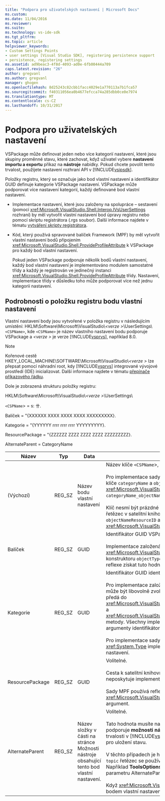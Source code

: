 ```yaml
---
title: "Podpora pro uživatelských nastavení | Microsoft Docs"
ms.custom: 
ms.date: 11/04/2016
ms.reviewer: 
ms.suite: 
ms.technology: vs-ide-sdk
ms.tgt_pltfrm: 
ms.topic: article
helpviewer_keywords:
- Custom Settings Points
- user settings [Visual Studio SDK], registering persistence support
- persistence, registering settings
ms.assetid: ad9beac3-4f8d-4093-ad0e-6fb00444a709
caps.latest.revision: "26"
author: gregvanl
ms.author: gregvanl
manager: ghogen
ms.openlocfilehash: 8d25243c82cbb1facc4029e1a770113a7b1fca57
ms.sourcegitcommit: f40311056ea0b4677efcca74a285dbb0ce0e7974
ms.translationtype: MT
ms.contentlocale: cs-CZ
ms.lasthandoff: 10/31/2017
---
```

# <a name="support-for-user-settings"></a>Podpora pro uživatelských nastavení
VSPackage může definovat jeden nebo více kategorií nastavení, které jsou skupiny proměnné stavu, které zachovat, když uživatel vybere **nastavení importu a exportu** příkaz na **nástroje** nabídky. Pokud chcete povolit tento trvalost, použijete nastavení rozhraní API v [!INCLUDE[vsipsdk](../../extensibility/includes/vsipsdk_md.md)].  
  
 Položky registru, který se označuje jako bod vlastní nastavení a identifikátor GUID definuje kategorie VSPackage nastavení. VSPackage může podporovat více nastavení kategorií, každý definované bod vlastní nastavení.  
  
-   Implementace nastavení, které jsou založeny na spolupráce – sestavení (pomocí <xref:Microsoft.VisualStudio.Shell.Interop.IVsUserSettings> rozhraní) by měl vytvořit vlastní nastavení bod úpravy registru nebo pomocí skriptu registrátora (.rgs soubor). Další informace najdete v tématu [vytváření skripty registrátora](/cpp/atl/creating-registrar-scripts).  
  
-   Kód, který používá spravované balíček Framework (MPF) by měl vytvořit vlastní nastavení bodů připojením <xref:Microsoft.VisualStudio.Shell.ProvideProfileAttribute> k VSPackage pro každý bod vlastní nastavení.  
  
     Pokud jeden VSPackage podporuje několik bodů vlastní nastavení, každý bod vlastní nastavení je implementováno modulem samostatné třídy a každý je registrován ve jedinečný instanci <xref:Microsoft.VisualStudio.Shell.ProvideProfileAttribute> třídy. Nastavení, implementace třídy v důsledku toho může podporovat více než jednu kategorii nastavení.  
  
## <a name="custom-settings-point-registry-entry-details"></a>Podrobnosti o položku registru bodu vlastní nastavení  
 Vlastní nastavení body jsou vytvořené v položka registru v následujícím umístění: HKLM\Software\Microsoft\VisualStudio\\*\<verze >*\UserSettings\\`<CSPName>`, kde `<CSPName>` je název vlastního nastavení bodu podporuje VSPackage a  *\<verze >* je verze [!INCLUDE[vsprvs](../../code-quality/includes/vsprvs_md.md)], například 8.0.  
  
> [!NOTE]
>  Kořenové cestě HKEY_LOCAL_MACHINE\SOFTWARE\Microsoft\VisualStudio\\*\<verze >* lze přepsat pomocí náhradní root, kdy [!INCLUDE[vsprvs](../../code-quality/includes/vsprvs_md.md)] integrované vývojové prostředí (IDE) inicializovat. Další informace najdete v tématu [přepínače příkazového řádku](../../extensibility/command-line-switches-visual-studio-sdk.md).  
  
 Dole je zobrazená strukturu položky registru:  
  
 HKLM\Software\Microsoft\VisualStudio\\*\<verze >*\UserSettings\  
  
 `<CSPName`> = s: &#12345;.  
  
 Balíček = "{XXXXXX XXXX XXXX XXXX XXXXXXXXX}.  
  
 Kategorie = "{YYYYYY rrrr rrrr rrrr YYYYYYYYY}.  
  
 ResourcePackage = "{ZZZZZZ ZZZZ ZZZZ ZZZZ ZZZZZZZZZ}.  
  
 AlternateParent = CategoryName  
  
|Název|Typ|Data|Popis|  
|----------|----------|----------|-----------------|  
|(Výchozí)|REG_SZ|Název bodu vlastní nastavení|Název klíče `<CSPName`>, je název nelokalizované bodu vlastní nastavení.<br /><br /> Pro implementace sady MPF podle, je tím, že zkombinujete získat název klíče `categoryName` a `objectName` argumenty <xref:Microsoft.VisualStudio.Shell.ProvideProfileAttribute> konstruktor do `categoryName_objectName`.<br /><br /> Klíč nesmí být prázdné nebo může obsahovat ID odkazu lokalizovaný řetězec v satelitní knihovny DLL. Tato hodnota se získávají z `objectNameResourceID` argument <xref:Microsoft.VisualStudio.Shell.ProvideProfileAttribute> konstruktor.|  
|Balíček|REG_SZ|GUID|Identifikátor GUID VSPackage, který implementuje bodem vlastní nastavení.<br /><br /> Implementace založená na využívání sady MPF <xref:Microsoft.VisualStudio.Shell.ProvideProfileAttribute> třídy, použijte v konstruktoru `objectType` argument obsahující VSPackage <xref:System.Type> a reflexe získat tuto hodnotu.|  
|Kategorie|REG_SZ|GUID|Identifikátor GUID identifikace kategorie nastavení.<br /><br /> Pro implementace založené na sestavení vzájemné spolupráce, tato hodnota může být libovolně zvolený identifikátor GUID, který [!INCLUDE[vsprvs](../../code-quality/includes/vsprvs_md.md)] IDE předá do <xref:Microsoft.VisualStudio.Shell.Interop.IVsUserSettings.ExportSettings%2A> a <xref:Microsoft.VisualStudio.Shell.Interop.IVsUserSettings.ImportSettings%2A> metody. Všechny implementace tyto dvě metody by měl ověřit jejich argumenty identifikátor GUID.<br /><br /> Pro implementace sady MPF podle, je tento identifikátor GUID získané <xref:System.Type> implementace třídy [!INCLUDE[vsprvs](../../code-quality/includes/vsprvs_md.md)] mechanismus nastavení.|  
|ResourcePackage|REG_SZ|GUID|Volitelné.<br /><br /> Cesta k satelitní knihovny DLL obsahující lokalizované řetězce, pokud je neposkytuje implementující VSPackage.<br /><br /> Sady MPF používá reflexe získat správný zdroj VSPackage, proto <xref:Microsoft.VisualStudio.Shell.ProvideProfileAttribute> třída nenastaví tento argument.|  
|AlternateParent|REG_SZ|Název složky v části na stránce Možnosti nástroje obsahující tento bod vlastní nastavení.|Volitelné.<br /><br /> Tato hodnota musíte nastavit jenom v případě, že nastavení implementace podporuje **možnosti nástrojů** stránky, které používají tento mechanismus trvalosti v [!INCLUDE[vsipsdk](../../extensibility/includes/vsipsdk_md.md)] místo mechanismus ve model automatizace pro uložení stavu.<br /><br /> V těchto případech je hodnota v klíči AlternateParent `topic` části `topic.sub-topic` řetězec se používá k identifikaci konkrétní **ToolsOptions** stránky. Například **ToolsOptions** stránky `"TextEditor.Basic"` by být hodnota parametru AlternateParent `"TextEditor"`.<br /><br /> Když <xref:Microsoft.VisualStudio.Shell.ProvideProfileAttribute> generuje bodem vlastní nastavení je stejný jako název kategorie.|